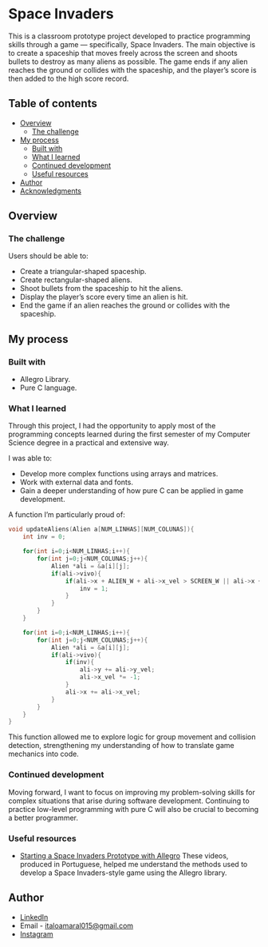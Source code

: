 # Space Invaders

This is a classroom prototype project developed to practice programming skills through a game — specifically, Space Invaders.
The main objective is to create a spaceship that moves freely across the screen and shoots bullets to destroy as many aliens as possible. The game ends if any alien reaches the ground or collides with the spaceship, and the player’s score is then added to the high score record.

## Table of contents

- [Overview](#overview)
  - [The challenge](#the-challenge)
- [My process](#my-process)
  - [Built with](#built-with)
  - [What I learned](#what-i-learned)
  - [Continued development](#continued-development)
  - [Useful resources](#useful-resources)
- [Author](#author)
- [Acknowledgments](#acknowledgments)


## Overview

### The challenge

Users should be able to:

- Create a triangular-shaped spaceship.
- Create rectangular-shaped aliens.
- Shoot bullets from the spaceship to hit the aliens.
- Display the player’s score every time an alien is hit.
- End the game if an alien reaches the ground or collides with the spaceship.


## My process

### Built with

- Allegro Library.
- Pure C language.


### What I learned

Through this project, I had the opportunity to apply most of the programming concepts learned during the first semester of my Computer Science degree in a practical and extensive way.

I was able to:

- Develop more complex functions using arrays and matrices.
- Work with external data and fonts.
- Gain a deeper understanding of how pure C can be applied in game development.

A function I’m particularly proud of:

```c
void updateAliens(Alien a[NUM_LINHAS][NUM_COLUNAS]){
    int inv = 0;

    for(int i=0;i<NUM_LINHAS;i++){
        for(int j=0;j<NUM_COLUNAS;j++){
            Alien *ali = &a[i][j];
            if(ali->vivo){
                if(ali->x + ALIEN_W + ali->x_vel > SCREEN_W || ali->x + ali->x_vel < 0){
                    inv = 1;
                }
            }
        }
    }

    for(int i=0;i<NUM_LINHAS;i++){
        for(int j=0;j<NUM_COLUNAS;j++){
            Alien *ali = &a[i][j];
            if(ali->vivo){
                if(inv){
                    ali->y += ali->y_vel;
                    ali->x_vel *= -1;
                }
                ali->x += ali->x_vel;
            }
        }
    }
}
```
This function allowed me to explore logic for group movement and collision detection, strengthening my understanding of how to translate game mechanics into code.


### Continued development

Moving forward, I want to focus on improving my problem-solving skills for complex situations that arise during software development. Continuing to practice low-level programming with pure C will also be crucial to becoming a better programmer.


### Useful resources

- [Starting a Space Invaders Prototype with Allegro](https://www.youtube.com/watch?v=FhlHDtLTek0) These videos, produced in Portuguese, helped me understand the methods used to develop a Space Invaders-style game using the Allegro library.


## Author

- [LinkedIn](https://www.linkedin.com/in/italosamaral)  
- Email - italoamaral015@gmail.com  
- [Instagram](https://www.instagram.com/_italoamaral)
